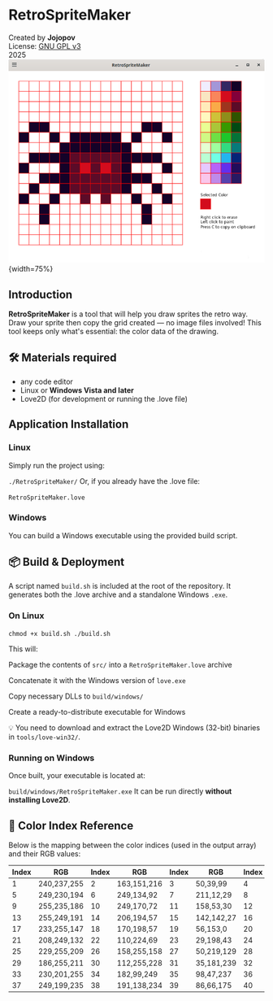 # RetroSpriteMaker

Created by **Jojopov**  
License: [GNU GPL v3](https://www.gnu.org/licenses/gpl-3.0.html)  
2025
![Miniature](./miniature.png){width=75%}

## Introduction

**RetroSpriteMaker** is a tool that will help you draw sprites the retro way.
Draw your sprite then copy the grid created — no image files involved!
This tool keeps only what's essential: the color data of the drawing.

## 🛠 Materials required

- any code editor
- Linux or **Windows Vista and later**
- Love2D (for development or running the .love file)

## Application Installation

### Linux

Simply run the project using:

<code>./RetroSpriteMaker/</code>
Or, if you already have the .love file:

 <code>RetroSpriteMaker.love</code>

### Windows

You can build a Windows executable using the provided build script.

## 📦 Build & Deployment

A script named <code>build.sh</code> is included at the root of the repository. It generates both the .love archive and a standalone Windows <code>.exe</code>.

### On Linux

<code>chmod +x build.sh
./build.sh</code>

This will:

Package the contents of <code>src/</code> into a <code>RetroSpriteMaker.love</code> archive

Concatenate it with the Windows version of <code>love.exe</code>

Copy necessary DLLs to <code>build/windows/</code>

Create a ready-to-distribute executable for Windows

💡 You need to download and extract the Love2D Windows (32-bit) binaries in <code>tools/love-win32/</code>.

### Running on Windows

Once built, your executable is located at:

<code>build/windows/RetroSpriteMaker.exe</code> 
It can be run directly **without installing Love2D**.

## 🎨 Color Index Reference

Below is the mapping between the color indices (used in the output array) and their RGB values:

| Index | RGB            | Index | RGB            | Index | RGB            | Index | RGB            |
|-------|----------------|-------|----------------|-------|----------------|-------|----------------|
| 1     | 240,237,255    | 2     | 163,151,216    | 3     | 50,39,99       | 4     | 20,2,40        |
| 5     | 249,230,194    | 6     | 249,134,92     | 7     | 211,12,29      | 8     | 130,0,58       |
| 9     | 255,235,186    | 10    | 249,170,72     | 11    | 158,53,30      | 12    | 91,11,40       |
| 13    | 255,249,191    | 14    | 206,194,57     | 15    | 142,142,27     | 16    | 46,84,0        |
| 17    | 233,255,147    | 18    | 170,198,57     | 19    | 56,153,0       | 20    | 0,73,19        |
| 21    | 208,249,132    | 22    | 110,224,69     | 23    | 29,198,43      | 24    | 5,114,56       |
| 25    | 229,255,209    | 26    | 158,255,158    | 27    | 50,219,129     | 28    | 7,122,122      |
| 29    | 186,255,211    | 30    | 112,255,228    | 31    | 35,181,239     | 32    | 5,36,119       |
| 33    | 230,201,255    | 34    | 182,99,249     | 35    | 98,47,237      | 36    | 33,12,91       |
| 37    | 249,199,235    | 38    | 191,138,234    | 39    | 86,66,175      | 40    | 39,25,99       |

